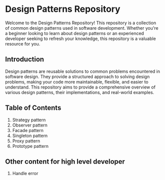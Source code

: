 # Design Patterns Repository

Welcome to the Design Patterns Repository! This repository is a collection of common design patterns used in software development. Whether you're a beginner looking to learn about design patterns or an experienced developer seeking to refresh your knowledge, this repository is a valuable resource for you.

## Introduction

Design patterns are reusable solutions to common problems encountered in software design. They provide a structured approach to solving design problems, making your code more maintainable, flexible, and easier to understand. This repository aims to provide a comprehensive overview of various design patterns, their implementations, and real-world examples.


## Table of Contents

1. Strategy pattern
2. Observer pattern
3. Facade pattern
4. Singleton pattern
5. Proxy pattern
6. Prototype pattern

## Other content for high level developer
1. Handle error
